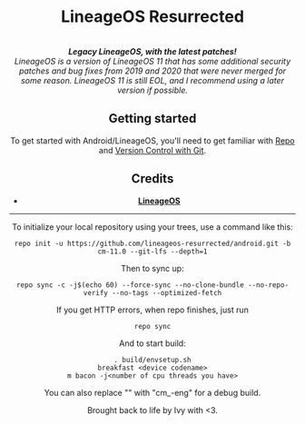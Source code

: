 <div align="center">
<h1>LineageOS Resurrected</h1>
</br>
<strong><i> Legacy LineageOS, with the latest patches! </i></strong>
</br>
<i> LineageOS is a version of LineageOS 11 that has some additional security patches and bug fixes from 2019 and 2020 that were never merged for some reason. LineageOS 11 is still EOL, and I recommend using a later version if possible. </i>
</br>

Getting started
---------------
To get started with Android/LineageOS, you'll need to get
familiar with [Repo](https://source.android.com/source/using-repo.html) and [Version Control with Git](https://source.android.com/source/version-control.html).

Credits
-------
- [**LineageOS**](https://github.com/LineageOS)
*********

To initialize your local repository using your trees, use a command like this:
```
repo init -u https://github.com/lineageos-resurrected/android.git -b  cm-11.0 --git-lfs --depth=1
```
Then to sync up:
```
repo sync -c -j$(echo 60) --force-sync --no-clone-bundle --no-repo-verify --no-tags --optimized-fetch
```
If you get HTTP errors, when repo finishes, just run
```
repo sync
```
And to start build:
```
. build/envsetup.sh
breakfast <device codename>
m bacon -j<number of cpu threads you have>
```
You can also replace "<device codename>" with "cm_<device codename>-eng" for a debug build.

Brought back to life by Ivy with <3.
